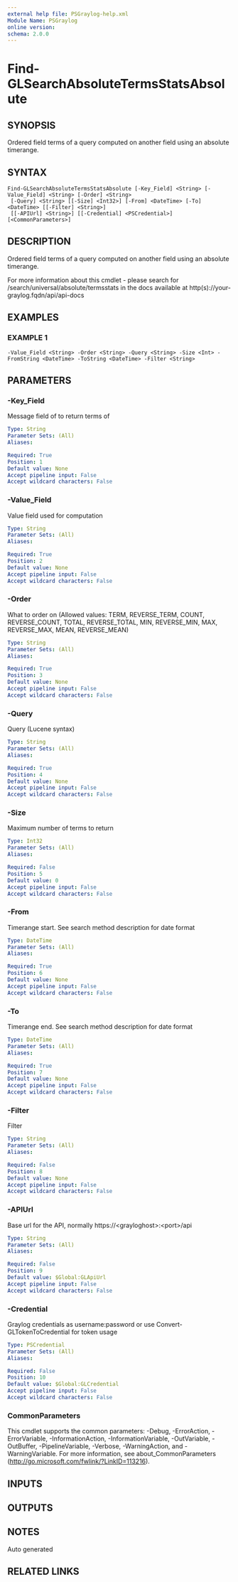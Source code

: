 ```yaml
---
external help file: PSGraylog-help.xml
Module Name: PSGraylog
online version:
schema: 2.0.0
---
```


# Find-GLSearchAbsoluteTermsStatsAbsolute

## SYNOPSIS
Ordered field terms of a query computed on another field using an absolute timerange.

## SYNTAX

```
Find-GLSearchAbsoluteTermsStatsAbsolute [-Key_Field] <String> [-Value_Field] <String> [-Order] <String>
 [-Query] <String> [[-Size] <Int32>] [-From] <DateTime> [-To] <DateTime> [[-Filter] <String>]
 [[-APIUrl] <String>] [[-Credential] <PSCredential>] [<CommonParameters>]
```

## DESCRIPTION
Ordered field terms of a query computed on another field using an absolute timerange.


For more information about this cmdlet - please search for /search/universal/absolute/termsstats in the docs available at http(s)://your-graylog.fqdn/api/api-docs

## EXAMPLES

### EXAMPLE 1
```
-Value_Field <String> -Order <String> -Query <String> -Size <Int> -FromString <DateTime> -ToString <DateTime> -Filter <String>
```

## PARAMETERS

### -Key_Field
Message field of to return terms of

```yaml
Type: String
Parameter Sets: (All)
Aliases:

Required: True
Position: 1
Default value: None
Accept pipeline input: False
Accept wildcard characters: False
```

### -Value_Field
Value field used for computation

```yaml
Type: String
Parameter Sets: (All)
Aliases:

Required: True
Position: 2
Default value: None
Accept pipeline input: False
Accept wildcard characters: False
```

### -Order
What to order on (Allowed values: TERM, REVERSE_TERM, COUNT, REVERSE_COUNT, TOTAL, REVERSE_TOTAL, MIN, REVERSE_MIN, MAX, REVERSE_MAX, MEAN, REVERSE_MEAN)

```yaml
Type: String
Parameter Sets: (All)
Aliases:

Required: True
Position: 3
Default value: None
Accept pipeline input: False
Accept wildcard characters: False
```

### -Query
Query (Lucene syntax)

```yaml
Type: String
Parameter Sets: (All)
Aliases:

Required: True
Position: 4
Default value: None
Accept pipeline input: False
Accept wildcard characters: False
```

### -Size
Maximum number of terms to return

```yaml
Type: Int32
Parameter Sets: (All)
Aliases:

Required: False
Position: 5
Default value: 0
Accept pipeline input: False
Accept wildcard characters: False
```

### -From
Timerange start.
See search method description for date format

```yaml
Type: DateTime
Parameter Sets: (All)
Aliases:

Required: True
Position: 6
Default value: None
Accept pipeline input: False
Accept wildcard characters: False
```

### -To
Timerange end.
See search method description for date format

```yaml
Type: DateTime
Parameter Sets: (All)
Aliases:

Required: True
Position: 7
Default value: None
Accept pipeline input: False
Accept wildcard characters: False
```

### -Filter
Filter

```yaml
Type: String
Parameter Sets: (All)
Aliases:

Required: False
Position: 8
Default value: None
Accept pipeline input: False
Accept wildcard characters: False
```

### -APIUrl
Base url for the API, normally https://\<grayloghost\>:\<port\>/api

```yaml
Type: String
Parameter Sets: (All)
Aliases:

Required: False
Position: 9
Default value: $Global:GLApiUrl
Accept pipeline input: False
Accept wildcard characters: False
```

### -Credential
Graylog credentials as username:password or use Convert-GLTokenToCredential for token usage

```yaml
Type: PSCredential
Parameter Sets: (All)
Aliases:

Required: False
Position: 10
Default value: $Global:GLCredential
Accept pipeline input: False
Accept wildcard characters: False
```

### CommonParameters
This cmdlet supports the common parameters: -Debug, -ErrorAction, -ErrorVariable, -InformationAction, -InformationVariable, -OutVariable, -OutBuffer, -PipelineVariable, -Verbose, -WarningAction, and -WarningVariable. For more information, see about_CommonParameters (http://go.microsoft.com/fwlink/?LinkID=113216).

## INPUTS

## OUTPUTS

## NOTES
Auto generated

## RELATED LINKS
